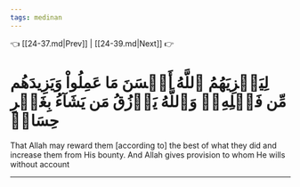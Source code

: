 ```yaml
---
tags: medinan
---
```


👈 [[24-37.md|Prev]] | [[24-39.md|Next]] 👉

# لِيَجۡزِيَهُمُ ٱللَّهُ أَحۡسَنَ مَا عَمِلُواْ وَيَزِيدَهُم مِّن فَضۡلِهِۦۗ وَٱللَّهُ يَرۡزُقُ مَن يَشَآءُ بِغَيۡرِ حِسَابٖ

That Allah may reward them [according to] the best of what they did and increase them from His bounty. And Allah gives provision to whom He wills without account

---

